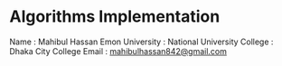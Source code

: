 # Algorithms  Implementation 
Name : Mahibul Hassan Emon
University : National University
College : Dhaka City College
Email : mahibulhassan842@gmail.com
